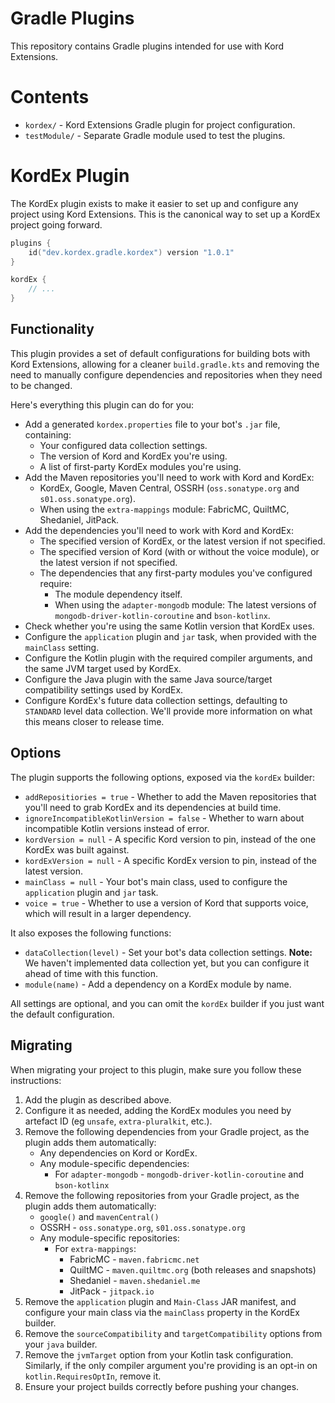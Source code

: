 # Gradle Plugins

This repository contains Gradle plugins intended for use with Kord Extensions.

# Contents

- `kordex/` - Kord Extensions Gradle plugin for project configuration.
- `testModule/` - Separate Gradle module used to test the plugins.

# KordEx Plugin

The KordEx plugin exists to make it easier to set up and configure any project using Kord Extensions.
This is the canonical way to set up a KordEx project going forward.

```kt
plugins {
	id("dev.kordex.gradle.kordex") version "1.0.1"
}

kordEx {
	// ...
}
```

## Functionality

This plugin provides a set of default configurations for building bots with Kord Extensions, allowing for a cleaner
`build.gradle.kts` and removing the need to manually configure dependencies and repositories when they need to be
changed.

Here's everything this plugin can do for you:

- Add a generated `kordex.properties` file to your bot's `.jar` file, containing:
  - Your configured data collection settings.
  - The version of Kord and KordEx you're using.
  - A list of first-party KordEx modules you're using.
- Add the Maven repositories you'll need to work with Kord and KordEx:
  - KordEx, Google, Maven Central, OSSRH (`oss.sonatype.org` and `s01.oss.sonatype.org`).
  - When using the `extra-mappings` module: FabricMC, QuiltMC, Shedaniel, JitPack.
- Add the dependencies you'll need to work with Kord and KordEx:
  - The specified version of KordEx, or the latest version if not specified.
  - The specified version of Kord (with or without the voice module), or the latest version if not specified.
  - The dependencies that any first-party modules you've configured require:
    - The module dependency itself.
    - When using the `adapter-mongodb` module: The latest versions of `mongodb-driver-kotlin-coroutine` and
      `bson-kotlinx`.
- Check whether you're using the same Kotlin version that KordEx uses.
- Configure the `application` plugin and `jar` task, when provided with the `mainClass` setting.
- Configure the Kotlin plugin with the required compiler arguments, and the same JVM target used by KordEx.
- Configure the Java plugin with the same Java source/target compatibility settings used by KordEx.
- Configure KordEx's future data collection settings, defaulting to `STANDARD` level data collection.
  We'll provide more information on what this means closer to release time.

## Options

The plugin supports the following options, exposed via the `kordEx` builder:

- `addRepositiories = true` - Whether to add the Maven repositories that you'll need to grab KordEx and its 
  dependencies at build time.
- `ignoreIncompatibleKotlinVersion = false` - Whether to warn about incompatible Kotlin versions instead of error.
- `kordVersion = null` - A specific Kord version to pin, instead of the one KordEx was built against.
- `kordExVersion = null` - A specific KordEx version to pin, instead of the latest version.
- `mainClass = null` - Your bot's main class, used to configure the `application` plugin and `jar` task.
- `voice = true` - Whether to use a version of Kord that supports voice, which will result in a larger dependency.

It also exposes the following functions:

- `dataCollection(level)` - Set your bot's data collection settings. 
  **Note:** We haven't implemented data collection yet, but you can configure it ahead of time with this function.
- `module(name)` - Add a dependency on a KordEx module by name.

All settings are optional, and you can omit the `kordEx` builder if you just want the default configuration.

## Migrating

When migrating your project to this plugin, make sure you follow these instructions:

1. Add the plugin as described above.
2. Configure it as needed, adding the KordEx modules you need by artefact ID (eg `unsafe`, `extra-pluralkit`, etc.).
3. Remove the following dependencies from your Gradle project, as the plugin adds them automatically:
    - Any dependencies on Kord or KordEx.
    - Any module-specific dependencies:
        - For `adapter-mongodb` - `mongodb-driver-kotlin-coroutine` and `bson-kotlinx`
4. Remove the following repositories from your Gradle project, as the plugin adds them automatically:
    - `google()` and `mavenCentral()`
    - OSSRH - `oss.sonatype.org`, `s01.oss.sonatype.org`
    - Any module-specific repositories:
        - For `extra-mappings`:
            - FabricMC - `maven.fabricmc.net`
            - QuiltMC - `maven.quiltmc.org` (both releases and snapshots)
            - Shedaniel - `maven.shedaniel.me`
            - JitPack - `jitpack.io`
5. Remove the `application` plugin and `Main-Class` JAR manifest, and configure your main class via the `mainClass`
   property in the KordEx builder.
6. Remove the `sourceCompatibility` and `targetCompatibility` options from your `java` builder.
7. Remove the `jvmTarget` option from your Kotlin task configuration.
   Similarly, if the only compiler argument you're providing is an opt-in on `kotlin.RequiresOptIn`, remove it.
8. Ensure your project builds correctly before pushing your changes.
